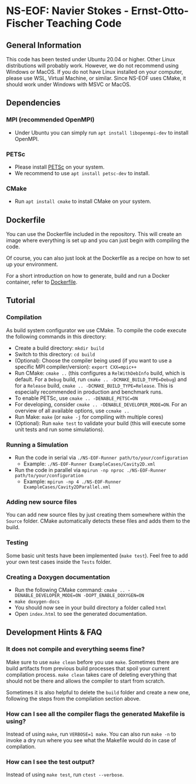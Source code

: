 # NS-EOF: Navier Stokes - Ernst-Otto-Fischer Teaching Code

## General Information
This code has been tested under Ubuntu 20.04 or higher. Other Linux distributions will probably work. However, we do not recommend using Windows or MacOS. If you do not have Linux installed on your computer, please use WSL, Virtual Machine, or similar.
Since NS-EOF uses CMake, it should work under Windows with MSVC or MacOS.

## Dependencies
### MPI (recommended OpenMPI)
* Under Ubuntu you can simply run `apt install libopenmpi-dev` to install OpenMPI.

### PETSc
* Please install [PETSc](https://petsc.org/release/) on your system.
* We recommend to use `apt install petsc-dev` to install.

### CMake
* Run `apt install cmake` to install CMake on your system.

## Dockerfile
You can use the Dockerfile included in the repository. This will create an image where everything is set up and you can just begin with compiling the code.

Of course, you can also just look at the Dockerfile as a recipe on how to set up your environment.

For a short introduction on how to generate, build and run a Docker container, refer to [Dockerfile](/Tools/README.md).

## Tutorial
### Compilation
As build system configurator we use CMake. To compile the code execute the following commands in this directory:

* Create a build directory: `mkdir build`
* Switch to this directory: `cd build`
* (Optional): Choose the compiler being used (if you want to use a specific MPI compiler/version): `export CXX=mpic++`
* Run CMake: `cmake ..` (this configures a `RelWithDebInfo` build, which is default. For a `Debug` build, run `cmake .. -DCMAKE_BUILD_TYPE=Debug`) and for a `Release` build, `cmake .. -DCMAKE_BUILD_TYPE=Release`. This is especially recommended in production and benchmark runs.
* To enable PETSc, use `cmake .. -DENABLE_PETSC=ON`
* For developing, consider `cmake .. -DENABLE_DEVELOPER_MODE=ON`. For an overview of all available options, use `ccmake ..`
* Run Make: `make` (or `make -j` for compiling with multiple cores)
* (Optional): Run `make test` to validate your build (this will execute some unit tests and run some simulations).

### Running a Simulation
* Run the code in serial via `./NS-EOF-Runner path/to/your/configuration`
   * Example: `./NS-EOF-Runner ExampleCases/Cavity2D.xml`
* Run the code in parallel via `mpirun -np nproc ./NS-EOF-Runner path/to/your/configuration`
   * Example: `mpirun -np 4 ./NS-EOF-Runner ExampleCases/Cavity2DParallel.xml`

### Adding new source files
You can add new source files by just creating them somewhere within the `Source` folder. CMake automatically detects these files and adds them to the build.

### Testing
Some basic unit tests have been implemented (`make test`). Feel free to add your own test cases inside the `Tests` folder.

### Creating a Doxygen documentation
* Run the following CMake command: `cmake .. -DENABLE_DEVELOPER_MODE=ON -DOPT_ENABLE_DOXYGEN=ON`
* `make doxygen-docs`
* You should now see in your build directory a folder called `html`
* Open `index.html` to see the generated documentation.

## Development Hints & FAQ
### It does not compile and everything seems fine?
Make sure to use `make clean` before you use `make`. Sometimes there are build artifacts from previous build processes that spoil your current compilation process. `make clean` takes care of deleting everything that should not be there and allows the compiler to start from scratch.

Sometimes it is also helpful to delete the `build` folder and create a new one, following the steps from the compilation section above.

### How can I see all the compiler flags the generated Makefile is using?
Instead of using `make`, run `VERBOSE=1 make`. You can also run `make -n` to invoke a dry run where you see what the Makefile would do in case of compilation.

### How can I see the test output?
Instead of using `make test`, run `ctest --verbose`.
